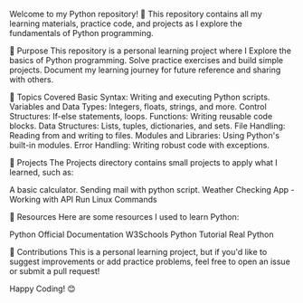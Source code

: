 Welcome to my Python repository! 🚀 This repository contains all my learning materials, practice code, and projects as I explore the fundamentals of Python programming.

🌟 Purpose
This repository is a personal learning project where I Explore the basics of Python programming. Solve practice exercises and build simple projects. Document my learning journey for future reference and sharing with others.

🚀 Topics Covered
Basic Syntax: Writing and executing Python scripts.
Variables and Data Types: Integers, floats, strings, and more.
Control Structures: If-else statements, loops.
Functions: Writing reusable code blocks.
Data Structures: Lists, tuples, dictionaries, and sets.
File Handling: Reading from and writing to files.
Modules and Libraries: Using Python's built-in modules.
Error Handling: Writing robust code with exceptions.

📂 Projects
The Projects directory contains small projects to apply what I learned, such as:

A basic calculator.
Sending mail with python script.
Weather Checking App - Working with API
Run Linux Commands

🔗 Resources
Here are some resources I used to learn Python:

Python Official Documentation
W3Schools Python Tutorial
Real Python

🤝 Contributions
This is a personal learning project, but if you'd like to suggest improvements or add practice problems, feel free to open an issue or submit a pull request!


Happy Coding! 😊
